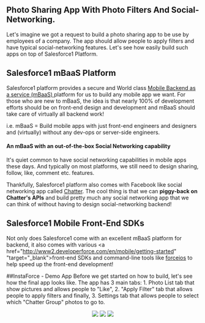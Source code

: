 ## Photo Sharing App With Photo Filters And Social-Networking.
 Let's imagine we got a request to build a photo sharing app to be use by employees of a company. The app should allow people to apply filters and have typical social-networking features. Let's see how easily build such apps on top of Salesforce1 Platform.
 
## Salesforce1 mBaaS Platform
Salesforce1 platform provides a secure and World class <a href="http://events.developerforce.com/mobile/getting-started/html5#angularjs" target="_blank">Mobile Backend as a service (mBaaS) </a> platform for us to build any mobile app we want. For those who are new to mBaaS, the idea is that nearly 100% of development efforts should be on front-end design and development and mBaaS should take care of virtually all backend work!  

i.e. mBaaS =  Build mobile apps with just front-end engineers and designers and (virtually) without any dev-ops or server-side engineers.

#### An mBaaS with an out-of-the-box Social Networking capability
It's quiet common to have social networking capabilities in mobile apps these days. And typically on most platforms, we still need to design sharing, follow, like, comment etc. features. 

Thankfully, Salesforce1 platform also comes with Facebook like social networking app called <a href="https://www.salesforce.com/ap/chatter/overview/" target="_blank">Chatter</a>. The cool thing is that we can **piggy-back on Chatter's APIs** and build pretty much any social networking app that we can think of without having to design social-networking backend!

## Salesforce1 Mobile Front-End SDKs
Not only does Salesforce1 come with an excellent mBaaS platform for backend, it also comes with various <a href="http://www2.developerforce.com/en/mobile/getting-started" "target="_blank">front-end SDKs</a> and command-line tools like <a href="https://www.npmjs.org/package/forceios" target="_blank">forceios</a> to help speed up the front-end development! 

##InstaForce - Demo App
Before we get started on how to build, let's see how the final app looks like. The app has 3 main tabs: 1. Photo List tab that show pictures and allows people to "Like", 2. "Apply Filter" tab that allows people to apply filters and finally, 3. Settings tab that allows people to select which "Chatter Group" photos to go to.
<p align='center'>
  <img src="https://raw.github.com/rajaraodv/instaforce/master/images-for-git-and-blog/main-list.png"/>  
  <img src="https://raw.github.com/rajaraodv/instaforce/master/images-for-git-and-blog/filter-view-noFilter.png"/>  
  <img src="https://raw.github.com/rajaraodv/instaforce/master/images-for-git-and-blog/groups-view.png"/>  

</p>